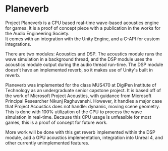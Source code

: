 # Planeverb
Project Planeverb is a CPU based real-time wave-based acoustics engine for games.
It is a proof of concept piece with a publication in the works for the Audio Engineering Society.  
It comes with an integration with the Unity Engine, and a C-API for custom integrations.
  
There are two modules: Acoustics and DSP. 
The acoustics module runs the wave simulation in a background thread, 
and the DSP module uses the acoustics module output during the audio thread run-time. 
The DSP module doesn't have an implemented reverb, so it makes use of Unity's built in reverb. 
  
Planeverb was implemented for the class MUS470 at DigiPen Institute of Technology as an undergraduate senior capstone project.
It is based off of the work of Microsoft Project Acoustics, 
with guidance from Microsoft Principal Researcher Nikunj Raghuvanshi. 
However, it handles a major case that Project Acoustics does not handle: dynamic, moving scene geometry. 
This is done with 100% utilization of the CPU to process the wave simulation in real-time. 
Because this CPU usage is unfeasible for most games, this is a proof of concept for future work. 
  
More work will be done with this get reverb implemented within the DSP module, add a GPU acoustics implementation, integration into Unreal 4, and other currently unimplemented features.
